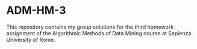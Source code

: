 # ADM-HM-3
This repository contains my  group solutions for the third homework assignment of the Algorithmic Methods of Data Mining course at Sapienza University of Rome.

